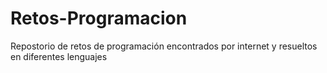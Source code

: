 # Retos-Programacion
Repostorio de retos de programación encontrados por internet y resueltos en diferentes lenguajes
